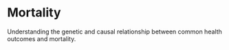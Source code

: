 # Mortality

Understanding the genetic and causal relationship between common health outcomes and
mortality. 
